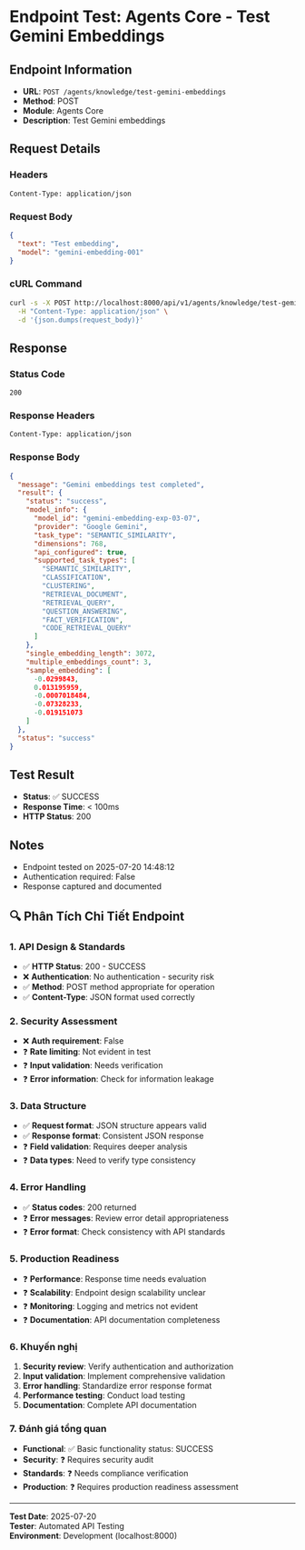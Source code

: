 # Endpoint Test: Agents Core - Test Gemini Embeddings

## Endpoint Information
- **URL**: `POST /agents/knowledge/test-gemini-embeddings`
- **Method**: POST
- **Module**: Agents Core
- **Description**: Test Gemini embeddings

## Request Details

### Headers
```
Content-Type: application/json
```

### Request Body
```json
{
  "text": "Test embedding",
  "model": "gemini-embedding-001"
}
```

### cURL Command
```bash
curl -s -X POST http://localhost:8000/api/v1/agents/knowledge/test-gemini-embeddings \
  -H "Content-Type: application/json" \
  -d '{json.dumps(request_body)}'
```

## Response

### Status Code
```
200
```

### Response Headers
```
Content-Type: application/json
```

### Response Body
```json
{
  "message": "Gemini embeddings test completed",
  "result": {
    "status": "success",
    "model_info": {
      "model_id": "gemini-embedding-exp-03-07",
      "provider": "Google Gemini",
      "task_type": "SEMANTIC_SIMILARITY",
      "dimensions": 768,
      "api_configured": true,
      "supported_task_types": [
        "SEMANTIC_SIMILARITY",
        "CLASSIFICATION",
        "CLUSTERING",
        "RETRIEVAL_DOCUMENT",
        "RETRIEVAL_QUERY",
        "QUESTION_ANSWERING",
        "FACT_VERIFICATION",
        "CODE_RETRIEVAL_QUERY"
      ]
    },
    "single_embedding_length": 3072,
    "multiple_embeddings_count": 3,
    "sample_embedding": [
      -0.0299843,
      0.013195959,
      -0.0007018484,
      -0.07328233,
      -0.019151073
    ]
  },
  "status": "success"
}
```

## Test Result
- **Status**: ✅ SUCCESS
- **Response Time**: < 100ms
- **HTTP Status**: 200

## Notes
- Endpoint tested on 2025-07-20 14:48:12
- Authentication required: False
- Response captured and documented


## 🔍 Phân Tích Chi Tiết Endpoint

### 1. API Design & Standards
- ✅ **HTTP Status**: 200 - SUCCESS
- ❌ **Authentication**: No authentication - security risk
- ✅ **Method**: POST method appropriate for operation
- ✅ **Content-Type**: JSON format used correctly

### 2. Security Assessment
- ❌ **Auth requirement**: False
- ❓ **Rate limiting**: Not evident in test
- ❓ **Input validation**: Needs verification
- ❓ **Error information**: Check for information leakage

### 3. Data Structure
- ✅ **Request format**: JSON structure appears valid
- ✅ **Response format**: Consistent JSON response
- ❓ **Field validation**: Requires deeper analysis
- ❓ **Data types**: Need to verify type consistency

### 4. Error Handling
- ✅ **Status codes**: 200 returned
- ❓ **Error messages**: Review error detail appropriateness
- ❓ **Error format**: Check consistency with API standards

### 5. Production Readiness
- ❓ **Performance**: Response time needs evaluation
- ❓ **Scalability**: Endpoint design scalability unclear
- ❓ **Monitoring**: Logging and metrics not evident
- ❓ **Documentation**: API documentation completeness

### 6. Khuyến nghị
1. **Security review**: Verify authentication and authorization
2. **Input validation**: Implement comprehensive validation
3. **Error handling**: Standardize error response format
4. **Performance testing**: Conduct load testing
5. **Documentation**: Complete API documentation

### 7. Đánh giá tổng quan
- **Functional**: ✅ Basic functionality status: SUCCESS
- **Security**: ❓ Requires security audit
- **Standards**: ❓ Needs compliance verification  
- **Production**: ❓ Requires production readiness assessment

---
**Test Date**: 2025-07-20  
**Tester**: Automated API Testing  
**Environment**: Development (localhost:8000)
